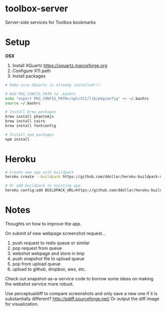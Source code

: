 toolbox-server
==============

Server-side services for Toolbox bookmarks


Setup
=====

**OSX**

1. Install XQuartz https://xquartz.macosforge.org
2. Configure X11 path
3. Install packages


```bash
# Make sure XQuartz is already installed!!!

# Add PKG_CONFIG_PATH to .bashrc
echo "export PKG_CONFIG_PATH=/opt/X11/lib/pkgconfig" >> ~/.bashrc
source ~/.bashrc
```

```bash
# Install brew packages
brew install phantomjs
brew install cairo
brew install fontconfig

# Install npm packages
npm install
```

Heroku
======

```bash
# Create new app with buildpack
heroku create --buildpack https://github.com/ddollar/heroku-buildpack-multi.git

# Or add buildpack to existing app
heroku config:add BUILDPACK_URL=https://github.com/ddollar/heroku-buildpack-multi.git
```


Notes
=====

Thoughts on how to improve the app.

On submit of new webpage screenshot request...

1. push request to redis queue or similar
2. pop request from queue
3. webshot webpage and store in tmp
4. push snapshot file to upload queue
5. pop from upload queue
6. upload to github, dropbox, aws, etc.

Check out snapshot-as-a-service code to borrow some ideas on making
the webshot service more robust.


Use perceptualdiff to compare screenshots and only save a new one if it is substantially
different? http://pdiff.sourceforge.net/  Or output the diff image for visualization.

